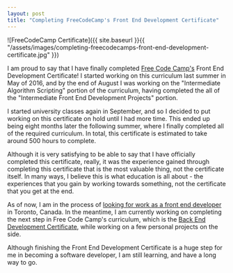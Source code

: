 ```yaml
---
layout: post
title: "Completing FreeCodeCamp's Front End Development Certificate"
---
```


![FreeCodeCamp Certificate]({{ site.baseurl }}{{ "/assets/images/completing-freecodecamps-front-end-development-certificate.jpg" }})

I am proud to say that I have finally completed [Free Code Camp's](https://www.freecodecamp.com) Front End Development Certificate! I started working on this curriculum last summer in May of 2016, and by the end of August I was working on the "Intermediate Algorithm Scripting" portion of the curriculum, having completed the all of the "Intermediate Front End Development Projects" portion.

I started university classes again in September, and so I decided to put working on this certificate on hold until I had more time. This ended up being eight months later the following summer, where I finally completed all of the required curriculum. In total, this certificate is estimated to take around 500 hours to complete.

Although it is very satisfying to be able to say that I have officially completed this certificate, really, it was the experience gained through completing this certificate that is the most valuable thing, not the certificate itself. In many ways, I believe this is what education is all about - the experiences that you gain by working towards something, not the certificate that you get at the end.

As of now, I am in the process of [looking for work as a front end developer](https://www.linkedin.com/in/lenpaul) in Toronto, Canada. In the meantime, I am currently working on completing the next step in Free Code Camp's curriculum, which is the [Back End Development Certificate](https://www.freecodecamp.com/lenpaul), while working on a few personal projects on the side.

Although finishing the Front End Development Certificate is a huge step for me in becoming a software developer, I am still learning, and have a long way to go.
